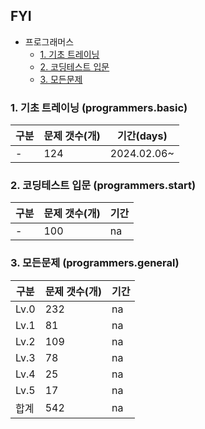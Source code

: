 ## FYI

* 프로그래머스 
  * [1. 기초 트레이닝](https://school.programmers.co.kr/learn/challenges/training?order=acceptance_desc&languages=java)
  * [2. 코딩테스트 입문](https://school.programmers.co.kr/learn/challenges/beginner?order=acceptance_desc&languages=java)
  * [3. 모든문제](https://school.programmers.co.kr/learn/challenges?order=acceptance_desc&languages=java)

### 1. 기초 트레이닝 (programmers.basic)
| 구분 | 문제 갯수(개) | 기간(days)    |
|---|----------|-------------|
| - | 124      | 2024.02.06~ |

### 2. 코딩테스트 입문 (programmers.start)
| 구분 | 문제 갯수(개) | 기간 |
|----|---------|----|
| -  | 100     | na |

### 3. 모든문제 (programmers.general)
| 구분  | 문제 갯수(개) | 기간 |
|-----|----------|----|
| Lv.0 | 232      | na |
| Lv.1 | 81       | na |
| Lv.2 | 109      | na |
| Lv.3 | 78       | na |
| Lv.4 | 25       | na |
| Lv.5 | 17       | na |
| 합계  | 542      | na |
